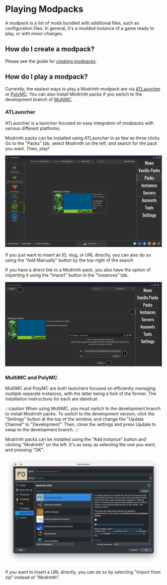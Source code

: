 # Playing Modpacks

A modpack is a list of mods bundled with additional files, such as configuration files. In general, it's a modded instance of a game ready to play, or with minor changes.

## How do I create a modpack?

Please see the guide for [creating modpacks](creating_modpacks.md).

## How do I play a modpack?

Currently, the easiest ways to play a Modrinth modpack are via [ATLauncher](https://atlauncher.com) or [PolyMC](https://polymc.org). You can also install Modrinth packs if you switch to the development branch of [MultiMC](https://multimc.org).

### ATLauncher

ATLauncher is a launcher focused on easy integration of modpacks with various different platforms.

Modrinth packs can be installed using ATLauncher in as few as three clicks. Go to the "Packs" tab, select Modrinth on the left, and search for the pack you want. Then, play!

![ATLauncher search](../../static/img/tutorial/atlauncherSearch.png)

If you just want to insert an ID, slug, or URL directly, you can also do so using the "Add Manually" button by the top-right of the search

If you have a direct link to a Modrinth pack, you also have the option of importing it using the "Import" button in the "Instances" tab.

![ATLauncher import](../../static/img/tutorial/atlauncherImport.png)

### MultiMC and PolyMC

MultiMC and PolyMC are both launchers focused on efficiently managing multiple separate instances, with the latter being a fork of the former. The installation instructions for each are identical.

:::caution
When using MultiMC, you must switch to the development branch to install Modrinth packs. To switch to the development version, click the "Settings" button at the top of the window, and change the "Update Channel" to "Development". Then, close the settings and press Update to swap to the development branch.
:::

Modrinth packs can be installed using the "Add instance" button and clicking "Modrinth" on the left. It's as easy as selecting the one you want, and pressing "OK".

![MultiMC](../../static/img/tutorial/multimc.png)

If you want to insert a URL directly, you can do so by selecting "Import from zip" instead of "Modrinth".
